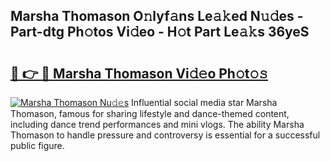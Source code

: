 ## Marsha Thomason O𝚗lyf𝚊ns Le𝚊𝚔ed N𝚞𝚍es - Part-dtg Ph𝚘tos Vi𝚍eo - H𝚘t Part Le𝚊𝚔s 36yeS

# <h2><a href="http://hfetxg6.feru.top/?c=Marsha+Thomason">🔗 👉 🔴 Marsha Thomason Vi𝚍𝚎o Ph𝚘t𝚘𝚜</a></h2>

[![Marsha Thomason Nu𝚍𝚎s](https://i.imgur.com/0TWrTi3.gif)](http://hfetxg6.feru.top/?c=Marsha+Thomason)
Influential social media star Marsha Thomason, famous for sharing lifestyle and dance-themed content, including dance trend performances and mini vlogs. The ability Marsha Thomason to handle pressure and controversy is essential for a successful public figure. 

